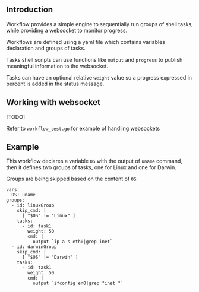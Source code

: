 ## Introduction

Workflow provides a simple engine to sequentially run groups of shell
tasks, while providing a websocket to monitor progress.

Workflows are defined using a yaml file which contains variables declaration
and groups of tasks.

Tasks shell scripts can use functions like `output` and `progress` to publish
meaningful information to the websocket.

Tasks can have an optional relative `weight` value so a progress expressed in
percent is added in the status message.

## Working with websocket

[TODO]

Refer to `workflow_test.go` for example of handling websockets

## Example

This workflow declares a variable `OS` with the output of `uname` command, then
it defines two groups of tasks, one for Linux and one for Darwin.

Groups are being skipped based on the content of `OS`

    vars:
      OS: uname
    groups:
      - id: linuxGroup
        skip_cmd: |
          [ "$OS" != "Linux" ]
        tasks:
          - id: task1
            weight: 50
            cmd: |
              output `ip a s eth0|grep inet`
      - id: darwinGroup
        skip_cmd: |
          [ "$OS" != "Darwin" ]
        tasks:
          - id: task1
            weight: 50
            cmd: |
              output `ifconfig en0|grep "inet "`
